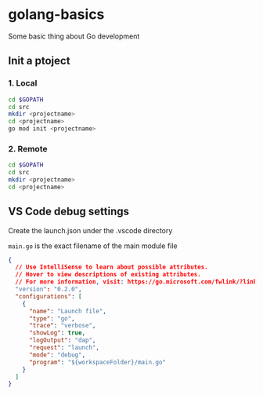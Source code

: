 # golang-basics

Some basic thing about Go development

## Init a ptoject

### 1. Local

```bash
cd $GOPATH
cd src
mkdir <projectname>
cd <projectname>
go mod init <projectname>
```

### 2. Remote

```bash
cd $GOPATH
cd src
mkdir <projectname>
cd <projectname>
```


## VS Code debug settings

Create the launch.json under the .vscode directory

`main.go` is the exact filename of the main module file

```json
{
  // Use IntelliSense to learn about possible attributes.
  // Hover to view descriptions of existing attributes.
  // For more information, visit: https://go.microsoft.com/fwlink/?linkid=830387
  "version": "0.2.0",
  "configurations": [
    {
      "name": "Launch file",
      "type": "go",
      "trace": "verbose",
      "showLog": true,
      "logOutput": "dap",
      "request": "launch",
      "mode": "debug",
      "program": "${workspaceFolder}/main.go"
    }
  ]
}
```

